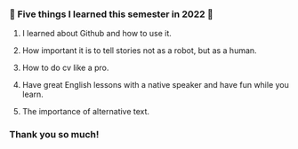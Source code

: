 ### 🥳 Five things I learned this semester in 2022 🥳

1) I learned about Github and how to use it.

2) How important it is to tell stories not as a robot, but as a human.

3) How to do cv like a pro.

4) Have great English lessons with a native speaker and have fun while you learn. 

5) The importance of alternative text.

### Thank you so much! 
